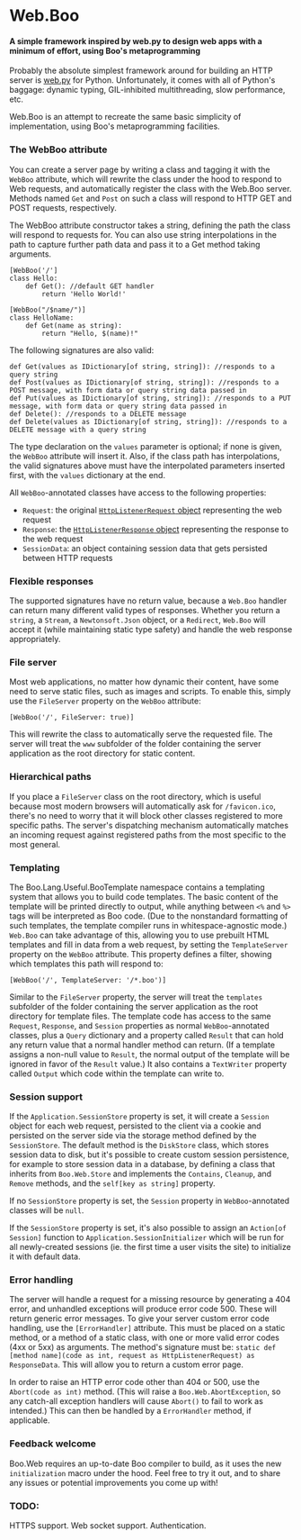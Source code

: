 # Web.Boo
#### A simple framework inspired by web.py to design web apps with a minimum of effort, using Boo's metaprogramming
Probably the absolute simplest framework around for building an HTTP server is [web.py](http://webpy.org) for Python.  Unfortunately, it comes with all of Python's baggage: dynamic typing, GIL-inhibited multithreading, slow performance, etc.

Web.Boo is an attempt to recreate the same basic simplicity of implementation, using Boo's metaprogramming facilities.

### The WebBoo attribute
You can create a server page by writing a class and tagging it with the `WebBoo` attribute, which will rewrite the class under the hood to respond to Web requests, and automatically register the class with the Web.Boo server.  Methods named `Get` and `Post` on such a class will respond to HTTP GET and POST requests, respectively.

The WebBoo attribute constructor takes a string, defining the path the class will respond to requests for.  You can also use string interpolations in the path to capture further path data and pass it to a Get method taking arguments.

```
[WebBoo('/']
class Hello:
	def Get(): //default GET handler
		return 'Hello World!'

[WebBoo("/$name/")]
class HelloName:
	def Get(name as string):
		return "Hello, $(name)!"
```

The following signatures are also valid:

```
def Get(values as IDictionary[of string, string]): //responds to a query string
def Post(values as IDictionary[of string, string]): //responds to a POST message, with form data or query string data passed in
def Put(values as IDictionary[of string, string]): //responds to a PUT message, with form data or query string data passed in
def Delete(): //responds to a DELETE message
def Delete(values as IDictionary[of string, string]): //responds to a DELETE message with a query string
```

The type declaration on the `values` parameter is optional; if none is given, the `WebBoo` attribute will insert it.  Also, if the class path has interpolations, the valid signatures above must have the interpolated parameters inserted first, with the `values` dictionary at the end.

All `WebBoo`-annotated classes have access to the following properties:

* `Request`: the original [`HttpListenerRequest` object](https://msdn.microsoft.com/en-us/library/system.net.httplistenerrequest(v=vs.110).aspx) representing the web request
* `Response`: the [`HttpListenerResponse` object](https://msdn.microsoft.com/en-us/library/system.net.httplistenerresponse(v=vs.110).aspx) representing the response to the web request
* `SessionData`: an object containing session data that gets persisted between HTTP requests

### Flexible responses
The supported signatures have no return value, because a `Web.Boo` handler can return many different valid types of responses.  Whether you return a `string`, a `Stream`, a `Newtonsoft.Json` object, or a `Redirect`, `Web.Boo` will accept it (while maintaining static type safety) and handle the web response appropriately.

### File server
Most web applications, no matter how dynamic their content, have some need to serve static files, such as images and scripts.  To enable this, simply use the `FileServer` property on the `WebBoo` attribute:

    [WebBoo('/', FileServer: true)]

This will rewrite the class to automatically serve the requested file.  The server will treat the `www` subfolder of the folder containing the server application as the root directory for static content.

### Hierarchical paths
If you place a `FileServer` class on the root directory, which is useful because most modern browsers will automatically ask for `/favicon.ico`, there's no need to worry that it will block other classes registered to more specific paths.  The server's dispatching mechanism automatically matches an incoming request against registered paths from the most specific to the most general.

### Templating
The Boo.Lang.Useful.BooTemplate namespace contains a templating system that allows you to build code templates.  The basic content of the template will be printed directly to output, while anything between `<%` and `%>` tags will be interpreted as Boo code.  (Due to the nonstandard formatting of such templates, the template compiler runs in whitespace-agnostic mode.)  `Web.Boo` can take advantage of this, allowing you to use prebuilt HTML templates and fill in data from a web request, by setting the `TemplateServer` property on the `WebBoo` attribute.  This property defines a filter, showing which templates this path will respond to:

    [WebBoo('/', TemplateServer: '/*.boo')]

Similar to the `FileServer` property, the server will treat the `templates` subfolder of the folder containing the server application as the root directory for template files.  The template code has access to the same `Request`, `Response`, and `Session` properties as normal `WebBoo`-annotated classes, plus a `Query` dictionary and a property called `Result` that can hold any return value that a normal handler method can return.  (If a template assigns a non-null value to `Result`, the normal output of the template will be ignored in favor of the `Result` value.)  It also contains a `TextWriter` property called `Output` which code within the template can write to.

### Session support
If the `Application.SessionStore` property is set, it will create a `Session` object for each web request, persisted to the client via a cookie and persisted on the server side via the storage method defined by the `SessionStore`.  The default method is the `DiskStore` class, which stores session data to disk, but it's possible to create custom session persistence, for example to store session data in a database, by defining a class that inherits from `Boo.Web.Store` and implements the `Contains`, `Cleanup`, and `Remove` methods, and the `self[key as string]` property.

If no `SessionStore` property is set, the `Session` property in `WebBoo`-annotated classes will be `null`.

If the `SessionStore` property is set, it's also possible to assign an `Action[of Session]` function to `Application.SessionInitializer` which will be run for all newly-created sessions (ie. the first time a user visits the site) to initialize it with default data.

### Error handling
The server will handle a request for a missing resource by generating a 404 error, and unhandled exceptions will produce error code 500.  These will return generic error messages.  To give your server custom error code handling, use the `[ErrorHandler]` attribute.  This must be placed on a static method, or a method of a static class, with one or more valid error codes (4xx or 5xx) as arguments.  The method's signature must be: `static def [method name](code as int, request as HttpListenerRequest) as ResponseData`.  This will allow you to return a custom error page.

In order to raise an HTTP error code other than 404 or 500, use the `Abort(code as int)` method.  (This will raise a `Boo.Web.AbortException`, so any catch-all exception handlers will cause `Abort()` to fail to work as intended.)  This can then be handled by a `ErrorHandler` method, if applicable.

### Feedback welcome
Boo.Web requires an up-to-date Boo compiler to build, as it uses the new `initialization` macro under the hood.  Feel free to try it out, and to share any issues or potential improvements you come up with!

### TODO:
HTTPS support.
Web socket support.
Authentication.
